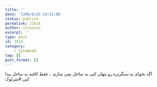 ```yaml
---
title: ''
date: '1396/6/25 14:51:00'
status: publish
permalink: /2514
author: straxico
excerpt: ''
type: post
id: 2514
category:
    - tytomood
tag: []
post_format: []
---
```

‏اگه بخوای یه سنگریزه رو پنهان کنی یه ساحل نمی سازی .. فقط کافیه یه ساحل پیدا کنی #شرلوک